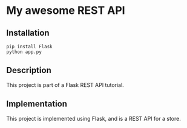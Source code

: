 # My awesome REST API

## Installation

```
pip install Flask
python app.py
```

## Description

This project is part of a Flask REST API tutorial.

## Implementation

This project is implemented using Flask, and is a REST API for a store.

